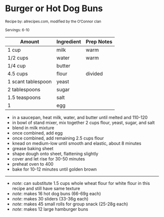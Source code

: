 # Burger or Hot Dog Buns

<small>Recipe by: allrecipes.com, modified by the O’Connor clan</small>

<small>Servings: 6-10</small>

| Amount             | Ingredient | Prep Notes |
| ------------------ | :--------- | :--------- |
| 1 cup              | milk       | warm       |
| 1/2 cups           | water      | warm       |
| 1/4 cup            | butter     |            |
| 4.5 cups           | flour      | divided    |
| 1 scant tablespoon | yeast      |            |
| 2 tablespoons      | sugar      |            |
| 1.5 teaspoons      | salt       |            |
| 1                  | egg        |            |

- in a saucepan, heat milk, water, and butter until melted and 110-120
- in bowl of stand mixer, mix together 2 cups flour, yeast, sugar, and salt
- blend in milk mixture
- once combined, add egg
- once combined, add remaining 2.5 cups flour
- knead on medium-low until smooth and elastic, about 8 minutes
- grease baking sheet
- shape dough onto sheet, flattening slightly
- cover and let rise for 30-50 minutes
- preheat oven to 400
- bake for 10-12 minutes until golden brown

---

- _note_: can substitute 1.5 cups whole wheat flour for white flour in this recipe and still have same texture
- _note_: makes 16 hot dog buns (66-69g each)
- _note_: makes 30 sliders (33-36g each)
- _note_: makes 45 small rolls for group snack (25-28g each)
- _note_: makes 12 large hamburger buns
